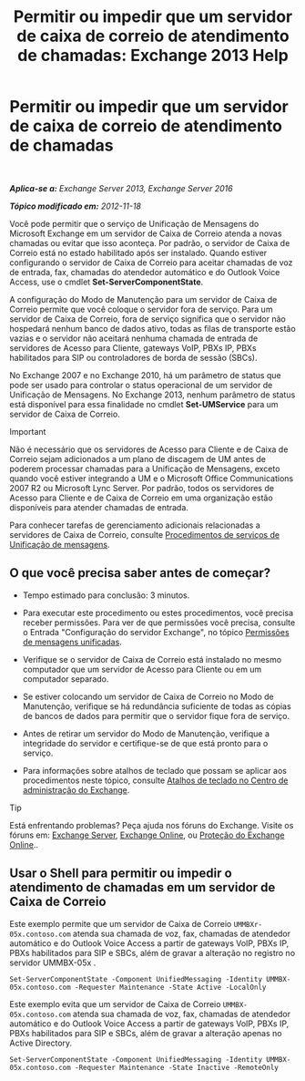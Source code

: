 ﻿---
title: 'Permitir ou impedir que um servidor de caixa de correio de atendimento de chamadas: Exchange 2013 Help'
TOCTitle: Permitir ou impedir que um servidor de caixa de correio de atendimento de chamadas
ms:assetid: 4b860c09-6669-4e3d-b3dc-17b8018b3860
ms:mtpsurl: https://technet.microsoft.com/pt-br/library/Aa997908(v=EXCHG.150)
ms:contentKeyID: 50556181
ms.date: 05/22/2018
mtps_version: v=EXCHG.150
ms.translationtype: MT
---

# Permitir ou impedir que um servidor de caixa de correio de atendimento de chamadas

 

_**Aplica-se a:** Exchange Server 2013, Exchange Server 2016_

_**Tópico modificado em:** 2012-11-18_

Você pode permitir que o serviço de Unificação de Mensagens do Microsoft Exchange em um servidor de Caixa de Correio atenda a novas chamadas ou evitar que isso aconteça. Por padrão, o servidor de Caixa de Correio está no estado habilitado após ser instalado. Quando estiver configurando o servidor de Caixa de Correio para aceitar chamadas de voz de entrada, fax, chamadas do atendedor automático e do Outlook Voice Access, use o cmdlet **Set-ServerComponentState**.

A configuração do Modo de Manutenção para um servidor de Caixa de Correio permite que você coloque o servidor fora de serviço. Para um servidor de Caixa de Correio, fora de serviço significa que o servidor não hospedará nenhum banco de dados ativo, todas as filas de transporte estão vazias e o servidor não aceitará nenhuma chamada de entrada de servidores de Acesso para Cliente, gateways VoIP, PBXs IP, PBXs habilitados para SIP ou controladores de borda de sessão (SBCs).

No Exchange 2007 e no Exchange 2010, há um parâmetro de status que pode ser usado para controlar o status operacional de um servidor de Unificação de Mensagens. No Exchange 2013, nenhum parâmetro de status está disponível para essa finalidade no cmdlet **Set-UMService** para um servidor de Caixa de Correio.


> [!IMPORTANT]
> Não é necessário que os servidores de Acesso para Cliente e de Caixa de Correio sejam adicionados a um plano de discagem de UM antes de poderem processar chamadas para a Unificação de Mensagens, exceto quando você estiver integrando a UM e o Microsoft Office Communications 2007 R2 ou Microsoft Lync Server. Por padrão, todos os servidores de Acesso para Cliente e de Caixa de Correio em uma organização estão disponíveis para atender chamadas de entrada.



Para conhecer tarefas de gerenciamento adicionais relacionadas a servidores de Caixa de Correio, consulte [Procedimentos de serviços de Unificação de mensagens](um-services-procedures-exchange-2013-help.md).

## O que você precisa saber antes de começar?

  - Tempo estimado para conclusão: 3 minutos.

  - Para executar este procedimento ou estes procedimentos, você precisa receber permissões. Para ver de que permissões você precisa, consulte o Entrada "Configuração do servidor Exchange", no tópico [Permissões de mensagens unificadas](unified-messaging-permissions-exchange-2013-help.md).

  - Verifique se o servidor de Caixa de Correio está instalado no mesmo computador que um servidor de Acesso para Cliente ou em um computador separado.

  - Se estiver colocando um servidor de Caixa de Correio no Modo de Manutenção, verifique se há redundância suficiente de todas as cópias de bancos de dados para permitir que o servidor fique fora de serviço.

  - Antes de retirar um servidor do Modo de Manutenção, verifique a integridade do servidor e certifique-se de que está pronto para o serviço.

  - Para informações sobre atalhos de teclado que possam se aplicar aos procedimentos neste tópico, consulte [Atalhos de teclado no Centro de administração do Exchange](keyboard-shortcuts-in-the-exchange-admin-center-exchange-online-protection-help.md).


> [!TIP]
> Está enfrentando problemas? Peça ajuda nos fóruns do Exchange. Visite os fóruns em: <A href="https://go.microsoft.com/fwlink/p/?linkid=60612">Exchange Server</A>, <A href="https://go.microsoft.com/fwlink/p/?linkid=267542">Exchange Online</A>, ou <A href="https://go.microsoft.com/fwlink/p/?linkid=285351">Proteção do Exchange Online</A>..



## Usar o Shell para permitir ou impedir o atendimento de chamadas em um servidor de Caixa de Correio

Este exemplo permite que um servidor de Caixa de Correio `UMMBXr-05x.contoso.com` atenda sua chamada de voz, fax, chamadas de atendedor automático e do Outlook Voice Access a partir de gateways VoIP, PBXs IP, PBXs habilitados para SIP e SBCs, além de gravar a alteração no registro no servidor UMMBX-05x .

    Set-ServerComponentState -Component UnifiedMessaging -Identity UMMBX-05x.contoso.com -Requester Maintenance -State Active -LocalOnly

Este exemplo evita que um servidor de Caixa de Correio `UMMBX-05x.contoso.com` atenda sua chamada de voz, fax, chamadas de atendedor automático e do Outlook Voice Access a partir de gateways VoIP, PBXs IP, PBXs habilitados para SIP e SBCs, além de gravar a alteração apenas no Active Directory.

    Set-ServerComponentState -Component UnifiedMessaging -Identity UMMBX-05x.contoso.com -Requester Maintenance -State Inactive -RemoteOnly

